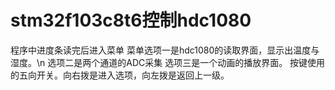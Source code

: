 # stm32f103c8t6控制hdc1080
  程序中进度条读完后进入菜单
菜单选项一是hdc1080的读取界面，显示出温度与湿度。\n
选项二是两个通道的ADC采集
选项三是一个动画的播放界面。
按键使用的五向开关。向右拨是进入选项，向左拨是返回上一级。
